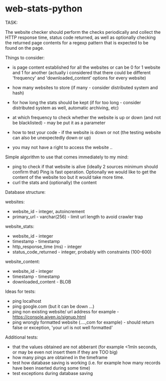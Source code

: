 # web-stats-python

TASK:

The website checker should perform the checks periodically and collect the HTTP
response time, status code returned, as well as optionally checking the returned
page contents for a regexp pattern that is expected to be found on the page.


Things to consider:

- is page content established for all the websites or can be 0 for 1 website and 1 for another (actually i considered that there could be different 'frequency' and 'downloaded_content' options for every website)
- how many websites to store (if many - consider distributed system and hash)
- for how long the stats should be kept (if for too long - consider distributed system as well, automatic archiving, etc)
- at which frequency to check whether the website is up or down (and not be blacklisted) - may be put it as a parameter

- how to test your code - if the website is down or not (the testing website can also be unexpectedly down or up)
- you may not have a right to access the website ..

Simple algorithm to use that comes immediately to my mind:
- ping to check if that website is alive (ideally 2 sources minimum should confirm that)
Ping is fast operation. Optionally we would like to get the content of the website too but it would take more time.
- curl the stats and (optionally) the content


Database structure:

websites:
- website_id - integer, autoincrement
- primary_url - varchar(256) - limit url length to avoid crawler trap

website_stats:
- website_id - integer
- timestamp - timestamp
- http_response_time (ms) - integer
- status_code_returned - integer, probably with constraints (100-600)

website_content:
- website_id - integer
- timestamp - timestamp
- downloaded_content - BLOB


Ideas for tests:

- ping localhost
- ping google.com (but it can be down ...)
- ping non existing website/ url address for example - https://console.aiven.io/signup.html
- ping wrongly formatted website (....,com for example) - should return false or exception, 'your url is not well formatted'

Additional tests:

- that the values obtained are not abberant (for example <1mln seconds, or may be even not insert them if they are TOO big)
- how many pings are obtained in the timeframe
- test how database saving is working (i.e. for example how many records have been inserted during some time)
- test exceptions during database saving

